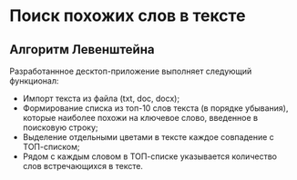 # Поиск похожих слов в тексте
## Алгоритм Левенштейна
Разработаннное десктоп-приложение выполняет следующий функционал:
* Импорт текста из файла (txt, doc, docx);
* Формирование списка из топ-10 слов текста (в порядке убывания), которые наиболее похожи на ключевое слово, введенное в поисковую строку;
* Выделение отдельными цветами в тексте каждое совпадение с ТОП-списком;
* Рядом с каждым словом в ТОП-списке указывается количество слов встречающихся в тексте.